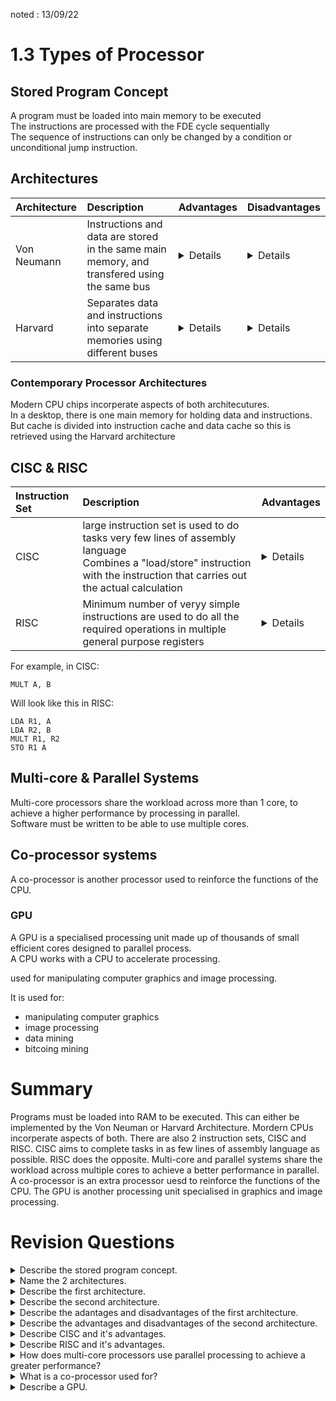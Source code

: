 noted : 13/09/22

# 1.3 Types of Processor

## Stored Program Concept

A program must be loaded into main memory to be executed  
The instructions are processed with the FDE cycle sequentially  
The sequence of instructions can only be changed by a condition or unconditional jump instruction.

## Architectures

| Architecture | Description                                                                                 | Advantages                                                                                                                                                                                                                 | Disadvantages                                                        |
| :----------- | :------------------------------------------------------------------------------------------ | :------------------------------------------------------------------------------------------------------------------------------------------------------------------------------------------------------------------------- | :------------------------------------------------------------------- |
| Von Neumann  | Instructions and data are stored in the same main memory, and transfered using the same bus | <details>Simplifies design of CU<br>Data and instructions use same word length and share the same memory</details>                                                                                                         | <details>One bus for data and instructions is a bottleneck</details> |
| Harvard      | Separates data and instructions into separate memories using different buses                | <details>Separate buses allow parallel access to data and instructions<br>Different sized memories and word lengths can be used for data and instructions<br>Used in embedded systems where speed takes priority</details> | <details>CU is more complicated and expensive</details>              |

### Contemporary Processor Architectures

Modern CPU chips incorperate aspects of both architecutures.  
In a desktop, there is one main memory for holding data and instructions.  
But cache is divided into instruction cache and data cache so this is retrieved using the Harvard architecture

## CISC & RISC

| Instruction Set | Description                                                                                                                                                                       | Advantages                                                                                                                                                                                                      |
| :-------------- | :-------------------------------------------------------------------------------------------------------------------------------------------------------------------------------- | :-------------------------------------------------------------------------------------------------------------------------------------------------------------------------------------------------------------- |
| CISC            | large instruction set is used to do tasks very few lines of assembly language<br>Combines a "load/store" instruction with the instruction that carries out the actual calculation | <details>Quicker to code<br>Compiler has little to do<br>code is short so little RAM needed</details>                                                                                                           |
| RISC            | Minimum number of veryy simple instructions are used to do all the required operations in multiple general purpose registers                                                      | <details>Hardware is simpler to build<br>pipelining is possible as each tasks takes same amount of time<br>RAM is cheap and RISC's use of RAM and software allows for better performance at less cost</details> |

For example, in CISC:

```
MULT A, B
```

Will look like this in RISC:

```
LDA R1, A
LDA R2, B
MULT R1, R2
STO R1 A
```

## Multi-core & Parallel Systems

Multi-core processors share the workload across more than 1 core, to achieve a higher performance by processing in parallel.  
Software must be written to be able to use multiple cores.

## Co-processor systems

A co-processor is another processor used to reinforce the functions of the CPU.

### GPU

A GPU is a specialised processing unit made up of thousands of small efficient cores designed to parallel process.  
A CPU works with a CPU to accelerate processing.

used for manipulating computer graphics and image processing.

It is used for:

-   manipulating computer graphics
-   image processing
-   data mining
-   bitcoing mining

# Summary

Programs must be loaded into RAM to be executed. This can either be implemented by the Von Neuman or Harvard Architecture. Mordern CPUs incorperate aspects of both. There are also 2 instruction sets, CISC and RISC. CISC aims to complete tasks in as few lines of assembly language as possible. RISC does the opposite. Multi-core and parallel systems share the workload across multiple cores to achieve a better performance in parallel. A co-processor is an extra processor uesd to reinforce the functions of the CPU. The GPU is another processing unit specialised in graphics and image processing.

# Revision Questions

<details>
  <summary>Describe the stored program concept.</summary>
  <p>The concept says that a program must be loaded into the RAM to be executed. Instructions are then processed by the FDE cycle sequentially.</p>
</details>

<details>
  <summary>Name the 2 architectures.</summary>
  <p>Von Neuman and Harvard</p>
</details>

<details>
  <summary>Describe the first architecture.</summary>
  <p>Instructions and data are both stored in the same memory and are transfered using the same bus.</p>
</details>

<details>
  <summary>Describe the second architecture.</summary>
  <p>This separates data and instructions into separate memories, and are transfered with differeny buses.</p>
</details>

<details>
  <summary>Describe the adantages and disadvantages of the first architecture.</summary>
  <p>The Von Neuman architecture simplifies the design of the Control unit. Also data and instructions are the same word length and share the same memory. However, as the data and instruction is transfered using the same bus, this becomes a performance bottleneck.</p>
</details>

<details>
  <summary>Describe the advantages and disadvantages of the second architecture.</summary>
  <p>The Harvard Architecture uses separate buses to allow parallel access to data and instructions. Also, different sized memories andword lengths can be used. Finally it can be used in embedded systems where speed takes priority. However, the control unit for more buses is more complicated and expensive.</p>
</details>

<details>
  <summary>Describe CISC and it's advantages.</summary>
  <p>CISC is a large instruction set used to do tasks in as few lines of assembly language as possible.It is quicker to code as the compiler has little to do.</p>
</details>

<details>
  <summary>Describe RISC and it's advantages.</summary>
  <p>A minimum number of very simple instructions are used to do all the necessary operations in multiple general purpose registers.This allows for simpler hardware needed. Also pipelining is possible as each tasks takes the same amount of time.Finally RAM is cheap and RICS's use of RAM and software allows for better performance at less cost.</p>
</details>

<details>
  <summary>How does multi-core processors use parallel processing to achieve a greater performance?</summary>
  <p>They share the workload across more than 1 core and parallel process, but software must be written to take advantage of multi-core processors.</p>
</details>

<details>
  <summary>What is a co-processor used for?</summary>
  <p>It is used to reinforce the functions of the CPU. EG a GPU</p>
</details>

<details>
  <summary>Describe a GPU.</summary>
  <p>A GPU is a speciallised procesesing unit used to manipulate graphics and images. It is made up of thousands of small but efficient core designed to parallel process.</p>
</details>
